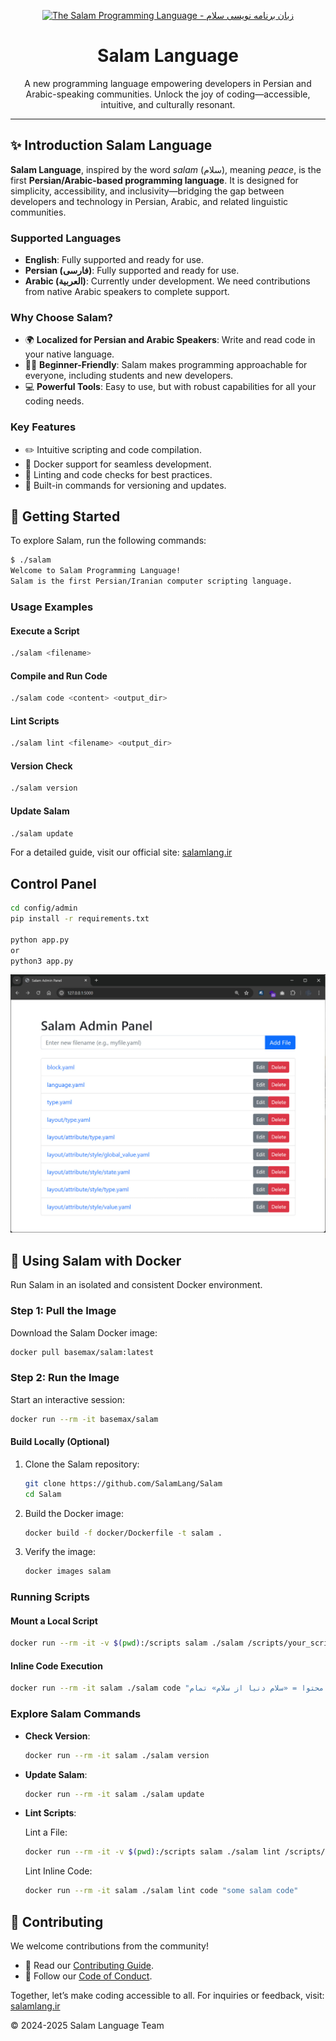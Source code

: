 <div align="center">

<p>
    <a href="https://salamlang.ir/">
        <img width="150" src="https://raw.githubusercontent.com/SalamLang/Salam/main/assets/logo-box.svg" alt="The Salam Programming Language - زبان برنامه نویسی سلام">
    </a>
</p>

# Salam Language

A new programming language empowering developers in Persian and Arabic-speaking communities.
Unlock the joy of coding—accessible, intuitive, and culturally resonant.

</div>

---

## ✨ Introduction Salam Language

**Salam Language**, inspired by the word _salam_ (سلام), meaning _peace_, is the first **Persian/Arabic-based programming language**.
It is designed for simplicity, accessibility, and inclusivity—bridging the gap between developers and technology in Persian, Arabic, and related linguistic communities.

### Supported Languages

- **English**: Fully supported and ready for use.
- **Persian (فارسی)**: Fully supported and ready for use.
- **Arabic (العربية)**: Currently under development. We need contributions from native Arabic speakers to complete support.

### Why Choose Salam?

- 🌍 **Localized for Persian and Arabic Speakers**: Write and read code in your native language.
- 🧑‍🎓 **Beginner-Friendly**: Salam makes programming approachable for everyone, including students and new developers.
- 💻 **Powerful Tools**: Easy to use, but with robust capabilities for all your coding needs.

### Key Features

- ✏️ Intuitive scripting and code compilation.
- 🚀 Docker support for seamless development.
- 🔧 Linting and code checks for best practices.
- 🔄 Built-in commands for versioning and updates.

## 🚀 Getting Started

To explore Salam, run the following commands:

```bash
$ ./salam
Welcome to Salam Programming Language!
Salam is the first Persian/Iranian computer scripting language.
```

### Usage Examples

#### Execute a Script

```bash
./salam <filename>
```

#### Compile and Run Code

```bash
./salam code <content> <output_dir>
```

#### Lint Scripts

```bash
./salam lint <filename> <output_dir>
```

#### Version Check

```bash
./salam version
```

#### Update Salam

```bash
./salam update
```

For a detailed guide, visit our official site: [salamlang.ir](https://salamlang.ir)

## Control Panel

```bash
cd config/admin
pip install -r requirements.txt

python app.py
or
python3 app.py
```

![Salam Programming Language Panel](assets/panel.jpg)

## 🐳 Using Salam with Docker

Run Salam in an isolated and consistent Docker environment.

### Step 1: Pull the Image

Download the Salam Docker image:

```bash
docker pull basemax/salam:latest
```

### Step 2: Run the Image

Start an interactive session:

```bash
docker run --rm -it basemax/salam
```

#### Build Locally (Optional)

1. Clone the Salam repository:

   ```bash
   git clone https://github.com/SalamLang/Salam
   cd Salam
   ```

2. Build the Docker image:

   ```bash
   docker build -f docker/Dockerfile -t salam .
   ```

3. Verify the image:

   ```bash
   docker images salam
   ```

### Running Scripts

#### Mount a Local Script

```bash
docker run --rm -it -v $(pwd):/scripts salam ./salam /scripts/your_script.salam
```

#### Inline Code Execution

```bash
docker run --rm -it salam ./salam code "لایه: محتوا = «سلام دنیا از سلام» تمام"
```

### Explore Salam Commands

- **Check Version**:

  ```bash
  docker run --rm -it salam ./salam version
  ```

- **Update Salam**:

  ```bash
  docker run --rm -it salam ./salam update
  ```

- **Lint Scripts**:

  Lint a File:

  ```bash
  docker run --rm -it -v $(pwd):/scripts salam ./salam lint /scripts/your_script.salam /output
  ```

  Lint Inline Code:

  ```bash
  docker run --rm -it salam ./salam lint code "some salam code"
  ```

## 🤝 Contributing

We welcome contributions from the community!

- 📖 Read our [Contributing Guide](CONTRIBUTING.md).
- 🌟 Follow our [Code of Conduct](CODE_OF_CONDUCT.md).

Together, let’s make coding accessible to all.
For inquiries or feedback, visit: [salamlang.ir](https://salamlang.ir)

© 2024-2025 Salam Language Team
